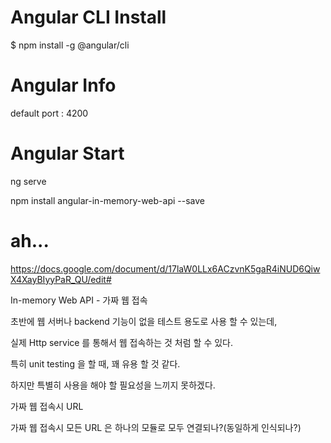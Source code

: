 # Angular CLI Install
$ npm install -g @angular/cli

# Angular Info

default port : 4200

# Angular Start
ng serve


npm install angular-in-memory-web-api --save


# ah...


https://docs.google.com/document/d/17laW0LLx6ACzvnK5gaR4iNUD6QiwX4XayBIyyPaR_QU/edit#

In-memory Web API - 가짜 웹 접속

초반에 웹 서버나 backend 기능이 없을 테스트 용도로 사용 할 수 있는데,

실제  Http service 를 통해서 웹 접속하는 것 처럼 할 수 있다.

특히 unit testing 을 할 때, 꽤 유용 할 것 같다.

하지만 특별히 사용을 해야 할 필요성을 느끼지 못하겠다.




가짜 웹 접속시 URL

가짜 웹 접속시 모든 URL 은 하나의 모듈로 모두 연결되나?(동일하게 인식되나?)
